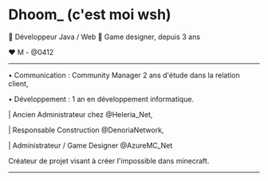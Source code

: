 # Dhoom_ (c'est moi wsh)


🔁 Développeur Java / Web 
🎨 Game designer, depuis 3 ans 

❤️ M - @0412

---------------------------------

• Communication : Community Manager
2 ans d'étude dans la relation client,

• Développement : 
1 an en développement informatique.

| Ancien Administrateur chez @Heleria_Net,

| Responsable Construction @DenoriaNetwork,

| Administrateur / Game Designer @AzureMC_Net

Créateur de projet visant à créer l'impossible dans 
minecraft.

---------------------------------
